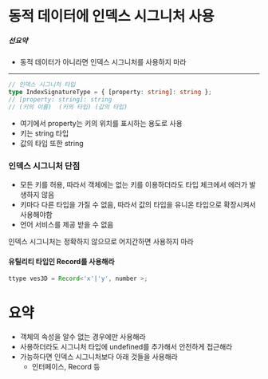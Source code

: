# 동적 데이터에 인덱스 시그니처 사용

##### 선요약

- 동적 데이터가 아니라면 인덱스 시그니처를 사용하지 마라

---

```ts
// 인덱스 시그니처 타입
type IndexSignatureType = { [property: string]: string };
// [property: string]: string
// (키의 이름)  (키의 타입) (값의 타입)
```

- 여기에서 property는 키의 위치를 표시하는 용도로 사용
- 키는 string 타입
- 값의 타입 또한 string

### 인덱스 시그니처 단점

- 모든 키를 허용, 따라서 객체에는 없는 키를 이용하더라도 타입 체크에서 에러가 발생하지 않음
- 키마다 다른 타입을 가질 수 없음, 따라서 값의 타입을 유니온 타입으로 확장시켜서 사용해야함
- 언어 서비스를 제공 받을 수 없음

인덱스 시그니처는 정확하지 않으므로 어지간하면 사용하지 마라

#### 유틸리티 타입인 Record를 사용해라

```ts
ttype ves3D = Record<'x'|'y', number >;
```

# 요약

- 객체의 속성을 알수 없는 경우에만 사용해라
- 사용하더라도 시그니처 타입에 undefined를 추가해서 안전하게 접근해라
- 가능하다면 인덱스 시그니처보다 아래 것들을 사용해라
  - 인터페이스, Record 등
